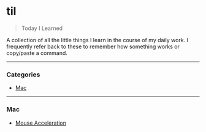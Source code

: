# til

> Today I Learned

A collection of all the little things I learn in the course of my daily work.  I frequently refer back to these to remember how something works or copy/paste a command.

---

### Categories

* [Mac](#mac)

---

### Mac

- [Mouse Acceleration](mac/mouse-acceleration.md)
